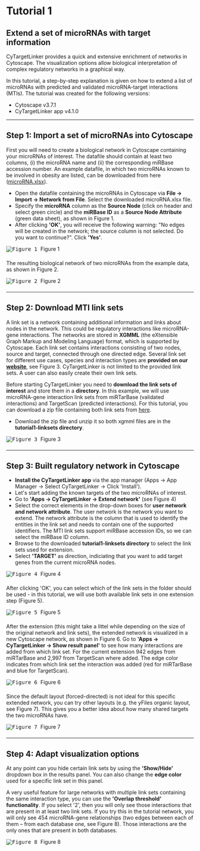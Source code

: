 # Tutorial 1
## Extend a set of microRNAs with target information

CyTargetLinker provides a quick and extensive enrichment of networks in Cytoscape. The visualization options allow biological interpretation of complex regulatory networks in a graphical way.

In this tutorial, a step-by-step explanation is given on how to extend a list of microRNAs with predicted and validated microRNA-target interactions (MTIs).
The tutorial was created for the following versions:
* Cytoscape v3.7.1 
* CyTargetLinker app v4.1.0

-----

## Step 1: Import a set of microRNAs into Cytoscape

First you will need to create a biological network in Cytoscape containing your microRNAs of interest. The datafile should contain at least two columns, (i) the microRNA name and (ii) the corresponding miRBase accession number. 
An example datafile, in which two microRNAs known to be involved in obesity are listed, can be downloaded from here ([microRNA.xlsx](../../data/tutorial1/microRNAs.xlsx)). 

* Open the datafile containing the microRNAs in Cytoscape via **File -> Import -> Network from File**. Select the downloaded microRNA.xlsx file.
* Specify the **microRNA** column as the **Source Node** (click on header and select green circle) and the **miRBase ID** as a **Source Node Attribute** (green data sheet), as shown in Figure 1. 
* After clicking **'OK'**, you will receive the following warning: "No edges will be created in the network; the source column is not selected. Do you want to continue?". Click **'Yes'**.

<div>
  <kbd>
    <img src="https://cytargetlinker.github.io/images/tutorial1/figure1.png" alt="Figure 1" style="padding-bottom:0.5em;"/>
  </kbd>
  Figure 1
</div>

The resulting biological network of two microRNAs from the example data, as shown in Figure 2.

<div>
  <kbd>
    <img src="https://cytargetlinker.github.io/images/tutorial1/figure2.png" alt="Figure 2" style="padding-bottom:0.5em;"/>
  </kbd>
  Figure 2
</div>

-----

## Step 2: Download MTI link sets
A link set is a network containing additional information and links about nodes in the network. This could be regulatory interactions like microRNA-gene interactions. The networks are stored in **XGMML** (the eXtensible Graph Markup and Modeling Language) format, which is supported by Cytoscape. Each link set contains interactions consisting of two nodes, source and target, connected through one directed edge. Several link set for different use cases, species and interaction types are **provided on our [website](https://cytargetlinker.github.io/pages/linksets)**, see Figure 3. CyTargetLinker is not limited to the provided link sets. A user can also easily create their own link sets.

Before starting CyTargetLinker you need to **download the link sets of interest** and store them in a **directory**. In this example, we will use microRNA-gene interaction link sets from miRTarBase (validated interactions) and TargetScan (predicted interactions). For this tutorial, you can download a zip file containing both link sets from [here](../../data/tutorial1/tutorial1-linksets.zip). 
* Download the zip file and unzip it so both xgmml files are in the **tutorial1-linksets directory**. 

<div>
  <kbd>
    <img src="https://cytargetlinker.github.io/images/tutorial1/figure3.png" alt="Figure 3" style="padding-bottom:0.5em;"/>
  </kbd>
  Figure 3
</div>

-----

## Step 3: Built regulatory network in Cytoscape

* **Install the CyTargetLinker app** via the app manager (Apps -> App Manager -> Select CyTargetLinker -> Click 'Install').
* Let's start adding the known targets of the two microRNAs of interest.
* Go to **'Apps -> CyTargetLinker -> Extend network'** (see Figure 4)
* Select the correct elements in the drop-down boxes for **user network and network attribute**. The user network is the network you want to extend. The network attribute is the column that is used to identify the entities in the link set and needs to contain one of the supported identifiers. The MTI link sets support miRBase accession IDs, so we can select the miRBase ID column. 
* Browse to the downloaded **tutorial1-linksets directory** to select the link sets used for extension. 
* Select **'TARGET'** as direction, indiciating that you want to add target genes from the current microRNA nodes.

<div>
  <kbd>
    <img src="https://cytargetlinker.github.io/images/tutorial1/figure4.png" alt="Figure 4" style="padding-bottom:0.5em;"/>
  </kbd>
  Figure 4
</div>

After clicking 'OK', you can select which of the link sets in the folder should be used - in this tutorial, we will use both available link sets in one extension step (Figure 5).

<div>
  <kbd>
    <img src="https://cytargetlinker.github.io/images/tutorial1/figure5.png" alt="Figure 5" style="padding-bottom:0.5em;"/>
  </kbd>
  Figure 5
</div>

After the extension (this might take a littel while depending on the size of the original network and link sets), the extended network is visualized in a new Cytoscape network, as shown in Figure 6. Go to **'Apps -> CyTargetLinker -> Show result panel'** to see how many interactions are added from which link set. For the current extension 942 edges from miRTarBase and 2,997 from TargetScan where added. The edge color indicates from which link set the interaction was added (red for miRTarBase and blue for TargetScan).

<div>
  <kbd>
    <img src="https://cytargetlinker.github.io/images/tutorial1/figure6.png" alt="Figure 6" style="padding-bottom:0.5em;"/>
  </kbd>
  Figure 6
</div>

Since the default layout (forced-directed) is not ideal for this specific extended network, you can try other layouts (e.g. the yFiles organic layout, see Figure 7). This gives you a better idea about how many shared targets the two microRNAs have.

<div>
  <kbd>
    <img src="https://cytargetlinker.github.io/images/tutorial1/figure7.png" alt="Figure 7" style="padding-bottom:0.5em;"/>
  </kbd>
  Figure 7
</div>

-----

## Step 4: Adapt visualization options

At any point can you hide certain link sets by using the **'Show/Hide'** dropdown box in the results panel. You can also change the **edge color** used for a specific link set in this panel.

A very useful feature for large networks with multiple link sets containing the same interaction type, you can use the **'Overlap threshold' functionality**. If you select '2', then you will only see those interactions that are present in at least two link sets.
If you try this in the tutorial network, you will only see 454 microRNA-gene relationships (two edges between each of them – from each database one, see Figure 8). Those interactions are the only ones that are present in both databases.

<div>
  <kbd>
    <img src="https://cytargetlinker.github.io/images/tutorial1/figure8.png" alt="Figure 8" style="padding-bottom:0.5em;"/>
  </kbd>
  Figure 8
</div>


